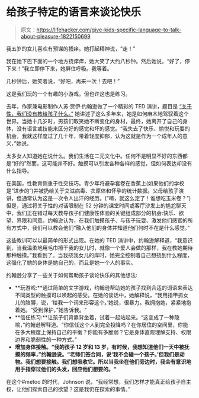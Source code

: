 # 给孩子特定的语言来谈论快乐

> 原文：<https://lifehacker.com/give-kids-specific-language-to-talk-about-pleasure-1822150699>

我五岁的女儿喜欢有预谋的搔痒。她打起精神说，“走！”



我在她下巴下面的一个地方挠痒痒，她大笑了大约八秒钟。然后她说，“好了，停下来！”我立即停下来，她屏住呼吸。我等着。

几秒钟后，她笑着说，“好吧，再来一次！去吧！”

这是我们玩的一个有趣的小游戏。但也许这也是练习。

去年，作家兼电影制作人苏·贾伊·约翰逊做了一个精彩的 TED 演讲，题目是 [“关于性，我们没有教给孩子什么。”](https://www.ted.com/talks/sue_jaye_johnson_what_we_don_t_teach_kids_about_sex) 她讲述了这么多年来，她是如何麻木地驾驭着这个世界。当她十几岁时，男孩们取笑她不断变化的身材，最终，她离开了自己的身体，没有语言或技能来区分好的感觉和坏的感觉。“我失去了快乐、愉悦和玩耍的机会，我就这样度过了几十年，带着轻度抑郁，认为这就是作为一个成年人的意义，”她说。

太多女人知道她在说什么。我们生活在二元文化中。任何不是明显不好的东西都是“好的”然而，这可能并不好。触摸可以引发各种各样的感觉，但如何表达却没有什么指导。

在美国，性教育侧重于性交技巧。青少年将避孕套卷在香蕉上(如果他们的学校是“进步的”)并被扔给关于艾滋病毒、衣原体和怀孕的统计数据。父母给孩子演讲，但通常认为这是一次令人出汗的经历。(“唷，就这么定了！谁想吃玉米卷？”)但是，通过将关于性的对话限制在 52 分钟的课堂时间或客厅沙发上的尴尬聊天中，我们正在错过每天教导孩子们健康性体验的关键组成部分的机会:快乐、欲望、界限和同意。约翰逊认为，在我们触摸孩子、与孩子玩耍、激发他们感官的所有方式中，我们可以教会他们“融入他们的身体并知道他们何时不在是什么感觉。”

这些教训可以以最简单的形式出现。在她的 TED 演讲中，约翰逊解释道，“我意识到，当我温柔地用毛巾擦干我的女儿时，就像一个爱人会做的那样，我在教她期待那种触摸。”我看到了。当我挠我女儿的痒时，她完全控制着自己想挠到什么程度，这强化了她的身体是她自己的，而且是她一个人的事实。

约翰逊分享了一些关于如何帮助孩子谈论快乐的其他想法:

*   **玩游戏:**通过简单的文字游戏，约翰逊帮助她的孩子找到合适的词语来表达不同类型的触摸可以唤起的感受。在她的谈话中，她解释说，“我用指甲抓女儿的胳膊，说，‘给我一个词来形容这个。’她说，很暴力。我拥抱她，紧紧地抱着她。“受到保护，”她告诉我。"
*   **信任练习:**让孩子们背靠背坐着，试着一起站起来。“这变成了一种隐喻，”约翰逊解释道。“你信任这个人到完全投降吗？在你居住的空间里，你能在多大程度上保持自己的平衡？你能有多脆弱？它是身体直观理解支持、权限边界和脆弱性的一种方式。”
*   **增加身体接触。“我的孩子 12 岁和 13 岁，有时候，我想知道他们一天中被抚摸的频率，”约翰逊说。“老师们签合同，说‘我不会碰一个孩子。’但我们是动物。我们想要接触。我们想吸收它。所以当我坐在他们旁边时，我会有意识地用手指穿过他们的头发，回应他们想要的。"**

在这个#metoo 的时代，Johnson 说，“我经常想，我们怎样才能真正给孩子自主权，让他们探索自己的欲望？这是我仍在探索的事情。”